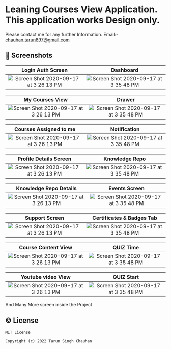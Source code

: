 # Leaning Courses View Application. This application works Design only. 
Please contact me for any further Information. 
Email:- chauhan.tarun897@gmail.com



## 📱 Screenshots

|  Login Auth Screen                                              |                                                   Dashboard                                    |
|:----------------------------------------------------------------------------------------------------------------------:|:--------------------------------------------------------------------------------------------------------------:|
| <img width alt="Screen Shot 2020-09-17 at 3 26 13 PM" src="https://user-images.githubusercontent.com/30916033/214839667-33bcd5de-868a-4f69-b9ef-95d96dd2a861.png">|<img alt="Screen Shot 2020-09-17 at 3 35 48 PM" src="https://user-images.githubusercontent.com/30916033/214839986-17675e10-dbc7-453e-a085-b08479c6cc40.png">|



|  My Courses View                                              |                                                   Drawer                                      |
|:----------------------------------------------------------------------------------------------------------------------:|:--------------------------------------------------------------------------------------------------------------:|
| <img width alt="Screen Shot 2020-09-17 at 3 26 13 PM" src="https://user-images.githubusercontent.com/30916033/214840127-c5981b3a-fd64-495b-a4a5-64fc9d835c95.png">|<img alt="Screen Shot 2020-09-17 at 3 35 48 PM" src="https://user-images.githubusercontent.com/30916033/214840230-4124f171-c375-4328-b329-82413d1f7ee9.png">|




|  Courses Assigned to me                                         |                                                   Notification                                  |
|:----------------------------------------------------------------------------------------------------------------------:|:--------------------------------------------------------------------------------------------------------------:|
| <img width alt="Screen Shot 2020-09-17 at 3 26 13 PM" src="https://user-images.githubusercontent.com/30916033/214840356-9d8ca2cf-d2f2-4fef-aa96-2fed558ceeb2.png">|<img alt="Screen Shot 2020-09-17 at 3 35 48 PM" src="https://user-images.githubusercontent.com/30916033/214840492-7989c485-f25c-41ff-8eec-caaf64237d9a.png">|




|  Profile Details Screen                                        |                                                   Knowledge Repo                                 |
|:----------------------------------------------------------------------------------------------------------------------:|:--------------------------------------------------------------------------------------------------------------:|
| <img width alt="Screen Shot 2020-09-17 at 3 26 13 PM" src="https://user-images.githubusercontent.com/30916033/214840650-0ef733ab-7940-4339-a26c-b8616e4e5987.png">|<img alt="Screen Shot 2020-09-17 at 3 35 48 PM" src="https://user-images.githubusercontent.com/30916033/214840790-19a1d1e3-8eea-47e1-a3c9-7efb57e1a753.png">|




|  Knowledge Repo Details                                        |                                                   Events Screen                                  |
|:----------------------------------------------------------------------------------------------------------------------:|:--------------------------------------------------------------------------------------------------------------:|
| <img width alt="Screen Shot 2020-09-17 at 3 26 13 PM" src="https://user-images.githubusercontent.com/30916033/214840906-be4676cf-e5e9-449f-aff4-3dd1cf4abc55.png">|<img alt="Screen Shot 2020-09-17 at 3 35 48 PM" src="https://user-images.githubusercontent.com/30916033/214841011-18fd679c-6548-4db9-8826-f256db1f9e15.png">|




|  Support Screen                                            |                                                   Certificates & Badges Tab                          |
|:----------------------------------------------------------------------------------------------------------------------:|:--------------------------------------------------------------------------------------------------------------:|
| <img width alt="Screen Shot 2020-09-17 at 3 26 13 PM" src="https://user-images.githubusercontent.com/30916033/214841172-a6847b9f-cd74-4d00-84bd-47fc02a447f9.png">|<img alt="Screen Shot 2020-09-17 at 3 35 48 PM" src="https://user-images.githubusercontent.com/30916033/214841253-17cb109e-2e33-453a-9e43-12e6b377f6bc.png">|


|  Course Content View                                         |                                                   QUIZ Time                                      |
|:----------------------------------------------------------------------------------------------------------------------:|:--------------------------------------------------------------------------------------------------------------:|
| <img width alt="Screen Shot 2020-09-17 at 3 26 13 PM" src="https://user-images.githubusercontent.com/30916033/214841391-98371824-7b5f-4ee8-844f-76c5934c499f.png">|<img alt="Screen Shot 2020-09-17 at 3 35 48 PM" src="https://user-images.githubusercontent.com/30916033/214841515-c8a69e54-6a4c-4385-8084-395e4c84c8f3.png">|




|  Youtube video View                                         |                                                   QUIZ Start                                      |
|:----------------------------------------------------------------------------------------------------------------------:|:--------------------------------------------------------------------------------------------------------------:|
| <img width alt="Screen Shot 2020-09-17 at 3 26 13 PM" src="https://user-images.githubusercontent.com/30916033/214841630-cc5a511b-c1cd-4851-8218-4e8c9e193b05.png">|<img alt="Screen Shot 2020-09-17 at 3 35 48 PM" src="https://user-images.githubusercontent.com/30916033/214841755-973baa65-b8d0-4d64-b478-9eabeb0c8a98.png">|





And Many More screen inside the Project

## © License 

```
MIT License

Copyright (c) 2022 Tarun Singh Chauhan

